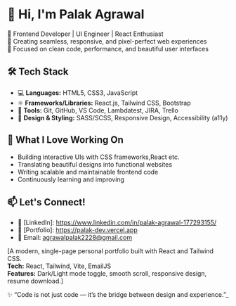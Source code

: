 # 👋 Hi, I'm Palak Agrawal

🌟 Frontend Developer | UI Engineer | React Enthusiast  
🚀 Creating seamless, responsive, and pixel-perfect web experiences  
🎯 Focused on clean code, performance, and beautiful user interfaces

## 🛠️ Tech Stack

- 💻 **Languages:** HTML5, CSS3, JavaScript
- ⚛️ **Frameworks/Libraries:** React.js, Tailwind CSS, Bootstrap
- 🧰 **Tools:** Git, GitHub, VS Code, Lambdatest, JIRA, Trello
- 🎨 **Design & Styling:** SASS/SCSS, Responsive Design, Accessibility (a11y)

## 🧩 What I Love Working On

- Building interactive UIs with CSS frameworks,React etc.
- Translating beautiful designs into functional websites
- Writing scalable and maintainable frontend code
- Continuously learning and improving

## 📫 Let's Connect!

- 🔗 [LinkedIn]: https://www.linkedin.com/in/palak-agrawal-177293155/
- 💼 [Portfolio]: https://palak-dev.vercel.app
- 📧 Email: agrawalpalak2228@gmail.com
  
[A modern, single-page personal portfolio built with React and Tailwind CSS.  
**Tech:** React, Tailwind, Vite, EmailJS  
**Features:** Dark/Light mode toggle, smooth scroll, responsive design, resume download.]

✨ “Code is not just code — it’s the bridge between design and experience.”_
